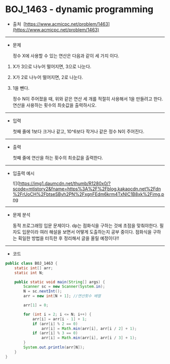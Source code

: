 # BOJ_1463 - dynamic programming

-   출처
    ​
    [https://www.acmicpc.net/problem/1463](https://www.acmicpc.net/problem/1463)
   
---

-   문제
    
    정수 X에 사용할 수 있는 연산은 다음과 같이 세 가지 이다.
    
1.  X가 3으로 나누어 떨어지면, 3으로 나눈다.
2.  X가 2로 나누어 떨어지면, 2로 나눈다.
3.  1을 뺀다.
    
    정수 N이 주어졌을 때, 위와 같은 연산 세 개를 적절히 사용해서 1을 만들려고 한다. 연산을 사용하는 횟수의 최솟값을 출력하시오.
    
---

-   입력
    
    첫째 줄에 1보다 크거나 같고, 10^6보다 작거나 같은 정수 N이 주어진다.
    
---

-   출력
    
    첫째 줄에 연산을 하는 횟수의 최솟값을 출력한다.
    
---

-   입출력 예시
    
    ![](https://img1.daumcdn.net/thumb/R1280x0/?scode=mtistory2&fname=https%3A%2F%2Fblog.kakaocdn.net%2Fdn%2FrUoCH%2FbtseSByh2PN%2FxgnFEdm6krm4TxNIC1B8xk%2Fimg.png
    
---

-   문제 분석
    
    동적 프로그래밍 입문 문제이다. dp는 점화식을 구하는 것에 초점을 맞춰야한다. 필자도 입문이라 여러 해설을 보면서 어떻게 도출하는지 공부 중이다. 점화식을 구하는 획일한 방법을 터득한 후 정리해서 글을 올릴 예정이다!!
    
---

-   코드
    
```java
public class BOJ_1463 {
    static int[] arr;
    static int N;

    public static void main(String[] args) {
        Scanner sc = new Scanner(System.in);
        N = sc.nextInt();
        arr = new int[N + 1]; //연산횟수 배열

        arr[1] = 0;

        for (int i = 2; i <= N; i++) {
            arr[i] = arr[i - 1] + 1;
            if (arr[i] % 2 == 0)
                arr[i] = Math.min(arr[i], arr[i / 2] + 1);
            if (arr[i] % 3 == 0)
                arr[i] = Math.min(arr[i], arr[i / 3] + 1);
        }
        System.out.println(arr[N]);
    }
}
```
